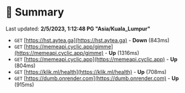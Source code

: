 # 📖 Summary
Last updated: **2/5/2023, 1:12:48 PG "Asia/Kuala_Lumpur"**

- `GET` [https://hst.aytea.ga](https://hst.aytea.ga) - **Down** (843ms)
- `GET` [https://memeapi.cyclic.app/gimme](https://memeapi.cyclic.app/gimme) - **Up** (1316ms)
- `GET` [https://memeapi.cyclic.app](https://memeapi.cyclic.app) - **Up** (804ms)
- `GET` [https://klik.ml/health](https://klik.ml/health) - **Up** (708ms)
- `GET` [https://dumb.onrender.com](https://dumb.onrender.com) - **Up** (915ms)

